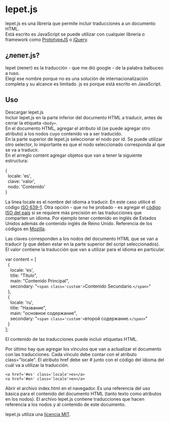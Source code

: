 lepet.js
========

lepet.js es una librería que permite incluir traducciones a un documento HTML.  
Está escrito es JavaScript se puede utilizar con cualquier librería o framework como 
[PrototypeJS](http://prototypejs.org/) o [jQuery](http://www.jquery.com).

¿лепет.js?
-----------
lepet (лепет) es la traducción - que me dió google - de la palabra balbuceo a ruso.   
Elegí ese nombre porque no es una solución de internacionalización completa y su alcance es limitado.
js es porque está escrito en JavaScript.


Uso
--------------

Descargar lepet.js  
Incluir lepet.js en la parte inferior del documento HTML a traducir, antes de cerrar la etiqueta `<body>`.    
En el documento HTML, agregar el atributo id (se puede agregar otro atributo) a los nodos cuyo contenido va a ser traducido.    
En la parte superior de lepet.js seleccionar el nodo por id. Se puede utilizar otro selector, lo importante es que el nodo seleccionado corresponda al que se va a traducir.    
En el arreglo content agregar objetos que van a tener la siguiente estructura:  

{   
  &nbsp;&nbsp;locale: 'es',   
  &nbsp;&nbsp;clave: 'valor',    
  &nbsp;&nbsp;nodo: 'Contenido'   
}

La linea locale es el nombre del idioma a traducir. En este caso utilicé el código 
[ISO 639-1](http://www.loc.gov/standards/iso639-2/php/code_list.php).
Otra opción - que no he probado - es agregar el [código ISO del país](https://www.iso.org/obp/ui/#search) si se requiere más precisión en las traducciones que comparten un idioma. Por ejemplo tener contenido en inglés de Estados Unidos además de contenido inglés de Reino Unido. Referencia de los códigos en [Mozilla](https://wiki.mozilla.org/L10n:Locale_Codes).

Las claves corresponden a los nodos del documento HTML que se van a traducir (y que deben estar en la parte superior del script seleccionados).  
El valor contiene la traducción que van a utilizar para el idioma en particular.     

var content = [  
&nbsp;&nbsp;{     
&nbsp;&nbsp;&nbsp;&nbsp;locale: 'es',   
&nbsp;&nbsp;&nbsp;&nbsp;title: "Título",    
&nbsp;&nbsp;&nbsp;&nbsp;main: "Contenido Principal",    
&nbsp;&nbsp;&nbsp;&nbsp;secondary: "`<span class='custom'>`Contenido Secundario.`</span>`"  
&nbsp;&nbsp;},    
&nbsp;&nbsp;{     
&nbsp;&nbsp;&nbsp;&nbsp;locale: 'ru',   
&nbsp;&nbsp;&nbsp;&nbsp;title: "Название",  
&nbsp;&nbsp;&nbsp;&nbsp;main: "основное содержание",    
&nbsp;&nbsp;&nbsp;&nbsp;secondary: "`<span class='custom'>`второй содержание.`</span>`"      
&nbsp;&nbsp;}     
];   

El contenido de las traducciones puede incluir etiquetas HTML.

Por último hay que agregar los vínculos que van a actualizar el documento con las traducciones.   Cada vínculo debe contar con el atributo class="locale". 
El atributo href debe ser # junto con el código del idioma del cuál va a utilizar la traducción.

`<a href='#es' class='locale'>es</a>`   
`<a href='#en' class='locale'>en</a>`

Abrir el archivo index.html en el navegador. Es una referencia del uso básica para el 
contenido del documento HTML (tanto texto como atributos en los nodos). El archivo lepet.js contiene traducciones que hacen referencia a los nodos y al contenido de este documento. 

lepet.js utiliza una [licencia MIT](http://www.opensource.org/licenses/MIT).